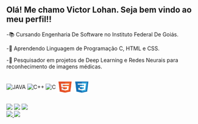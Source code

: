 ## Olá! Me chamo Victor Lohan. Seja bem vindo ao meu perfil!!

  -📚 Cursando Engenharia De Software no Instituto Federal De Goiás.
  
  -🔎 Aprendendo Linguagem de Programação C, HTML e CSS.
  
  -🔎 Pesquisador em projetos de Deep Learning e Redes Neurais para reconhecimento de imagens médicas.
  

<div style="display: inline_block "><br>
  
  <img align="center" alt="JAVA" height="30" width="40" src="https://cdn.jsdelivr.net/gh/devicons/devicon@latest/icons/java/java-original.svg">
  <img align="center" alt="C++" height="30" width="40" src="https://cdn.jsdelivr.net/gh/devicons/devicon@latest/icons/cplusplus/cplusplus-original.svg">
  <img align="center" alt="C" height="30" width="40" src="https://cdn.jsdelivr.net/gh/devicons/devicon/icons/c/c-original.svg">
  <img align="center" alt="HTML" height="30" width="40" src="https://raw.githubusercontent.com/devicons/devicon/master/icons/html5/html5-original.svg">
  <img align="center" alt="CSS" height="30" width="40" src="https://raw.githubusercontent.com/devicons/devicon/master/icons/css3/css3-original.svg">  
</div>

##
<div>
   <a href="https://www.linkedin.com/in/victor-lohan/" target="_blank"><img src="https://img.shields.io/badge/-LinkedIn-%230077B5?style=for-the-badge&logo=linkedin&logoColor=white" target="_blank"></a> 
  <a href="https://www.instagram.com/_imlohan/" target="_blank"><img src="https://img.shields.io/badge/-Instagram-%23E4405F?style=for-the-badge&logo=instagram&logoColor=white" target="_blank"></a>
  <a href = "mailto:victorelup@gmail.com"><img src="https://img.shields.io/badge/-Gmail-%23333?style=for-the-badge&logo=gmail&logoColor=white" target="_blank"></a>
  
</div>

<div>
  <a href="https://github.com/vicloh">
   <img height="180em" src="https://github-readme-stats.vercel.app/api/top-langs/?username=vicloh&layout=compact&langs_count=7&theme=aura"/>
  <img height="180em" src="https://github-readme-stats.vercel.app/api?username=vicloh&show_icons=true&theme=aura&include_all_commits=true&count_private=true"/>

</div>
